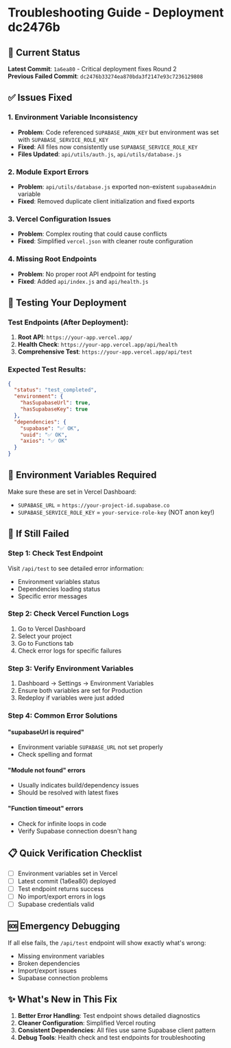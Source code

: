 # Troubleshooting Guide - Deployment dc2476b

## 🎯 Current Status
**Latest Commit**: `1a6ea80` - Critical deployment fixes Round 2  
**Previous Failed Commit**: `dc2476b33274ea870bda3f2147e93c7236129808`

## ✅ Issues Fixed

### 1. Environment Variable Inconsistency
- **Problem**: Code referenced `SUPABASE_ANON_KEY` but environment was set with `SUPABASE_SERVICE_ROLE_KEY`
- **Fixed**: All files now consistently use `SUPABASE_SERVICE_ROLE_KEY`
- **Files Updated**: `api/utils/auth.js`, `api/utils/database.js`

### 2. Module Export Errors
- **Problem**: `api/utils/database.js` exported non-existent `supabaseAdmin` variable
- **Fixed**: Removed duplicate client initialization and fixed exports

### 3. Vercel Configuration Issues
- **Problem**: Complex routing that could cause conflicts
- **Fixed**: Simplified `vercel.json` with cleaner route configuration

### 4. Missing Root Endpoints
- **Problem**: No proper root API endpoint for testing
- **Fixed**: Added `api/index.js` and `api/health.js`

## 🧪 Testing Your Deployment

### Test Endpoints (After Deployment):
1. **Root API**: `https://your-app.vercel.app/`
2. **Health Check**: `https://your-app.vercel.app/api/health`
3. **Comprehensive Test**: `https://your-app.vercel.app/api/test`

### Expected Test Results:
```json
{
  "status": "test_completed",
  "environment": {
    "hasSupabaseUrl": true,
    "hasSupabaseKey": true
  },
  "dependencies": {
    "supabase": "✅ OK",
    "uuid": "✅ OK", 
    "axios": "✅ OK"
  }
}
```

## 🔧 Environment Variables Required

Make sure these are set in Vercel Dashboard:
- `SUPABASE_URL` = `https://your-project-id.supabase.co`
- `SUPABASE_SERVICE_ROLE_KEY` = `your-service-role-key` (NOT anon key!)

## 🚨 If Still Failed

### Step 1: Check Test Endpoint
Visit `/api/test` to see detailed error information:
- Environment variables status
- Dependencies loading status
- Specific error messages

### Step 2: Check Vercel Function Logs
1. Go to Vercel Dashboard
2. Select your project
3. Go to Functions tab
4. Check error logs for specific failures

### Step 3: Verify Environment Variables
1. Dashboard → Settings → Environment Variables
2. Ensure both variables are set for Production
3. Redeploy if variables were just added

### Step 4: Common Error Solutions

#### "supabaseUrl is required"
- Environment variable `SUPABASE_URL` not set properly
- Check spelling and format

#### "Module not found" errors
- Usually indicates build/dependency issues
- Should be resolved with latest fixes

#### "Function timeout" errors  
- Check for infinite loops in code
- Verify Supabase connection doesn't hang

## 📋 Quick Verification Checklist

- [ ] Environment variables set in Vercel
- [ ] Latest commit (1a6ea80) deployed  
- [ ] Test endpoint returns success
- [ ] No import/export errors in logs
- [ ] Supabase credentials valid

## 🆘 Emergency Debugging

If all else fails, the `/api/test` endpoint will show exactly what's wrong:
- Missing environment variables
- Broken dependencies  
- Import/export issues
- Supabase connection problems

## ✨ What's New in This Fix

1. **Better Error Handling**: Test endpoint shows detailed diagnostics
2. **Cleaner Configuration**: Simplified Vercel routing
3. **Consistent Dependencies**: All files use same Supabase client pattern
4. **Debug Tools**: Health check and test endpoints for troubleshooting